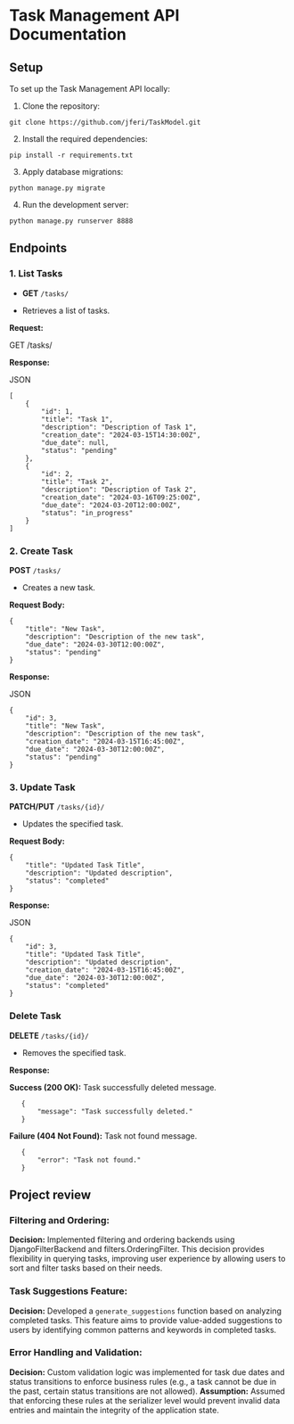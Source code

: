# Task Management API Documentation

## Setup

To set up the Task Management API locally:

1. Clone the repository:

`git clone https://github.com/jferi/TaskModel.git`

2. Install the required dependencies:

`pip install -r requirements.txt`

3. Apply database migrations:

`python manage.py migrate`

4. Run the development server:

`python manage.py runserver 8888`

## Endpoints

### 1. List Tasks

- **GET** `/tasks/`

- Retrieves a list of tasks.

**Request:**

GET /tasks/

**Response:**

 JSON
 
    [
        {
            "id": 1,
            "title": "Task 1",
            "description": "Description of Task 1",
            "creation_date": "2024-03-15T14:30:00Z",
            "due_date": null,
            "status": "pending"
        },
        {
            "id": 2,
            "title": "Task 2",
            "description": "Description of Task 2",
            "creation_date": "2024-03-16T09:25:00Z",
            "due_date": "2024-03-20T12:00:00Z",
            "status": "in_progress"
        }
    ]


### 2. Create Task

**POST** `/tasks/`

- Creates a new task.

**Request Body:**



```
{
    "title": "New Task",
    "description": "Description of the new task",
    "due_date": "2024-03-30T12:00:00Z",
    "status": "pending"
}
```

**Response:**

JSON
```
{
	"id": 3,
	"title": "New Task",
	"description": "Description of the new task",
	"creation_date": "2024-03-15T16:45:00Z",
	"due_date": "2024-03-30T12:00:00Z",
	"status": "pending"
}
```

### 3. Update Task

**PATCH/PUT** `/tasks/{id}/`

- Updates the specified task.

**Request Body:**

```
{
    "title": "Updated Task Title",
    "description": "Updated description",
    "status": "completed"
}
```

**Response:**

JSON

```
{
    "id": 3,
    "title": "Updated Task Title",
    "description": "Updated description",
    "creation_date": "2024-03-15T16:45:00Z",
    "due_date": "2024-03-30T12:00:00Z",
    "status": "completed"
}
```

   ### Delete Task

   **DELETE** `/tasks/{id}/`

   - Removes the specified task.

   **Response:**

   **Success (200 OK):** Task successfully deleted message.

       {
           "message": "Task successfully deleted."
       }

   **Failure (404 Not Found):** Task not found message.

       {
           "error": "Task not found."
       }

   ## Project review

   ### Filtering and Ordering:
   **Decision:** Implemented filtering and ordering backends using DjangoFilterBackend and filters.OrderingFilter. This decision provides flexibility in querying tasks, improving user experience by allowing users to sort and filter tasks based on their needs.

   ### Task Suggestions Feature:
   **Decision:** Developed a `generate_suggestions` function based on analyzing completed tasks. This feature aims to provide value-added suggestions to users by identifying common patterns and keywords in completed tasks.

   ### Error Handling and Validation:
   **Decision:** Custom validation logic was implemented for task due dates and status transitions to enforce business rules (e.g., a task cannot be due in the past, certain status transitions are not allowed).
   **Assumption:** Assumed that enforcing these rules at the serializer level would prevent invalid data entries and maintain the integrity of the application state.

